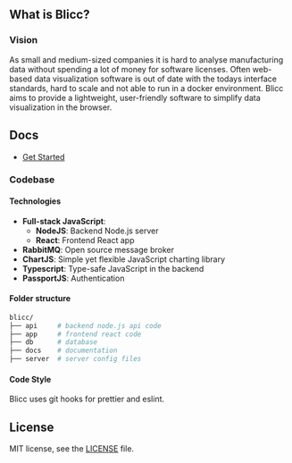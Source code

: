 ## What is Blicc?

### Vision

As small and medium-sized companies it is hard to analyse manufacturing data without spending a lot of money for software licenses. Often web-based data visualization software is out of date with the todays interface standards, hard to scale and not able to run in a docker environment. Blicc aims to provide a lightweight, user-friendly software to simplify data visualization in the browser.

## Docs

- [Get Started](docs/get-started.md)

### Codebase

#### Technologies

- **Full-stack JavaScript**:
  - **NodeJS**: Backend Node.js server
  - **React**: Frontend React app
- **RabbitMQ**: Open source message broker
- **ChartJS**: Simple yet flexible JavaScript charting library
- **Typescript**: Type-safe JavaScript in the backend
- **PassportJS**: Authentication

#### Folder structure

```sh
blicc/
├── api     # backend node.js api code
├── app     # frontend react code
├── db      # database
├── docs    # documentation
├── server  # server config files
```

#### Code Style

Blicc uses git hooks for prettier and eslint.

## License

MIT license, see the [LICENSE](./LICENSE) file.
